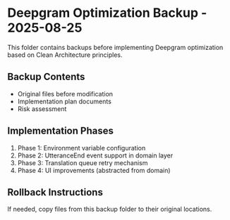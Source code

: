 # Deepgram Optimization Backup - 2025-08-25

This folder contains backups before implementing Deepgram optimization based on Clean Architecture principles.

## Backup Contents
- Original files before modification
- Implementation plan documents
- Risk assessment

## Implementation Phases
1. Phase 1: Environment variable configuration
2. Phase 2: UtteranceEnd event support in domain layer
3. Phase 3: Translation queue retry mechanism
4. Phase 4: UI improvements (abstracted from domain)

## Rollback Instructions
If needed, copy files from this backup folder to their original locations.